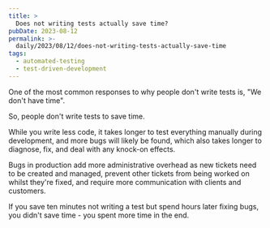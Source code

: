 ```yaml
---
title: >
  Does not writing tests actually save time?
pubDate: 2023-08-12
permalink: >-
  daily/2023/08/12/does-not-writing-tests-actually-save-time
tags:
  - automated-testing
  - test-driven-development
---
```


One of the most common responses to why people don't write tests is, "We don't have time".

So, people don't write tests to save time.

While you write less code, it takes longer to test everything manually during development, and more bugs will likely be found, which also takes longer to diagnose, fix, and deal with any knock-on effects.

Bugs in production add more administrative overhead as new tickets need to be created and managed, prevent other tickets from being worked on whilst they're fixed, and require more communication with clients and customers.

If you save ten minutes not writing a test but spend hours later fixing bugs, you didn't save time - you spent more time in the end.
